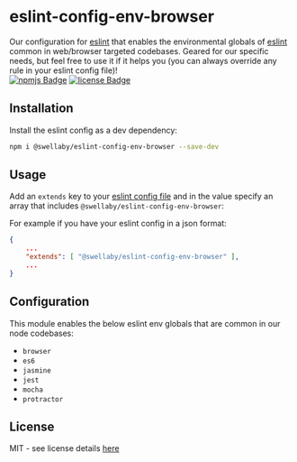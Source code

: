 # eslint-config-env-browser
Our configuration for [eslint][eslint-url] that enables the environmental globals of [eslint][eslint-url] common in web/browser targeted codebases. Geared for our specific needs, but feel free to use it if it helps you (you can always override any rule in your eslint config file)!  
[![npmjs Badge][npmjs-version-badge]][npmjs-pkg-url] [![license Badge][license-badge]][license-url]

## Installation
Install the eslint config as a dev dependency:
```sh
npm i @swellaby/eslint-config-env-browser --save-dev
```

## Usage
Add an `extends` key to your [eslint config file][eslint-config-files-url] and in the value specify an array that includes `@swellaby/eslint-config-env-browser`:

For example if you have your eslint config in a json format:
```json
{
    ...
    "extends": [ "@swellaby/eslint-config-env-browser" ],
    ...
}
``` 

## Configuration
This module enables the below eslint env globals that are common in our node codebases:

* `browser`
* `es6`
* `jasmine`
* `jest`
* `mocha`
* `protractor`

## License
MIT - see license details [here][license-url]

[npmjs-version-badge]: https://img.shields.io/npm/v/@swellaby/eslint-config-env-browser.svg
[npmjs-pkg-url]: https://www.npmjs.com/package/@swellaby/eslint-config-env-browser
[eslint-url]: https://eslint.org/
[eslint-config-files-url]: https://eslint.org/docs/user-guide/configuring#using-configuration-files
[license-url]: https://github.com/swellaby/eslint-config/blob/master/LICENSE
[license-badge]: https://img.shields.io/github/license/swellaby/eslint-config.svg